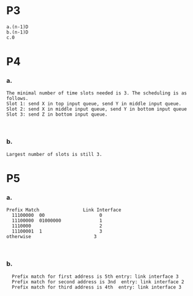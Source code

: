 # P3
    a.(n-1)D
    b.(n-1)D
    c.0
# P4
### a.
    The minimal number of time slots needed is 3. The scheduling is as follows.
    Slot 1: send X in top input queue, send Y in middle input queue.   
    Slot 2: send X in middle input queue, send Y in bottom input queue
    Slot 3: send Z in bottom input queue. 
 
###	b. 
    Largest number of slots is still 3. 
# P5
### a.	
    Prefix Match                Link Interface
	  11100000  00                    0
	  11100000  01000000              1
	  1110000                         2
	  11100001  1                     3    
    otherwise                       3
 
### b.    
      Prefix match for first address is 5th entry: link interface 3
      Prefix match for second address is 3nd  entry: link interface 2
      Prefix match for third address is 4th  entry: link interface 3
 
